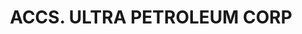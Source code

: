 ---
layout: asset
title: ACCS. ULTRA PETROLEUM CORP                                  
isin: CA9039141093
---